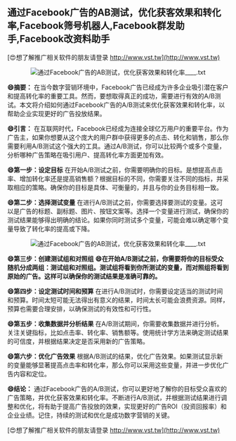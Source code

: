 ## **通过Facebook广告的AB测试，优化获客效果和转化率,Facebook筛号机器人,Facebook群发助手,Facebook改资料助手**

[😍想了解推广相关软件的朋友请登录 http://www.vst.tw](http://www.vst.tw)

 <center><img src="https://vst.tw/MP4/tuiguang/png/3.png" alt="通过Facebook广告的AB测试，优化获客效果和转化率____.txt"></center>

**😄摘要：**
在当今数字营销环境中，Facebook广告已经成为许多企业吸引潜在客户和提高转化率的重要工具。然而，要想取得真正的成功，需要进行有效的A/B测试。本文将介绍如何通过Facebook广告的A/B测试来优化获客效果和转化率，以帮助企业实现更好的广告投放结果。

**😄引言：**
在互联网时代，Facebook已经成为连接全球亿万用户的重要平台。作为广告主，如果你想要从这个庞大的用户群中获得更多的点击、转化和销售，那么你需要利用A/B测试这个强大的工具。通过A/B测试，你可以比较两个或多个变量，分析哪种广告策略在吸引用户、提高转化率方面更加有效。

**😄第一步：设定目标**
在开始A/B测试之前，你需要明确你的目标。是想提高点击率、增加转化率还是提高销售额？根据目标的不同，你需要关注不同的指标，并采取相应的策略。确保你的目标是具体、可衡量的，并且与你的业务目标相一致。

**😄第二步：选择测试变量**
在进行A/B测试之前，你需要选择要测试的变量。这可以是广告的标题、副标题、图片、按钮文案等。选择一个变量进行测试，确保你的测试结果能够得出明确的结论。如果你同时测试多个变量，可能会难以确定哪个变量导致了转化率的提高或下降。

 <center><img src="https://vst.tw/MP4/tuiguang/png/7.png" alt="通过Facebook广告的AB测试，优化获客效果和转化率____.txt"></center>

**😄第三步：创建测试组和对照组**
**😄在开始A/B测试之前，你需要将你的目标受众随机分成两组：测试组和对照组。测试组将看到你所测试的变量，而对照组将看到原始的广告。这样可以确保你的测试结果是准确可靠的。**

**😄第四步：设定测试时间和预算**
在进行A/B测试时，你需要设定适当的测试时间和预算。时间太短可能无法得出有意义的结果，时间太长可能会浪费资源。同样，预算也需要合理安排，以确保测试的有效性和可行性。

**😄第五步：收集数据并分析结果**
在A/B测试期间，你需要收集数据并进行分析。关注关键指标，比如点击率、转化率、销售额等。使用统计学方法来确定测试结果的可信度，并根据结果决定是否采用新的广告策略。

**😄第六步：优化广告效果**
根据A/B测试的结果，优化广告效果。如果测试显示新的变量能够显著提高点击率和转化率，那么你可以采用这些变量，并进一步优化广告内容和定位。

**😄结论：**
通过Facebook广告的A/B测试，你可以更好地了解你的目标受众喜欢的广告策略，并优化获客效果和转化率。不断进行A/B测试，并根据测试结果进行调整和优化，将有助于提高广告投放的效果，实现更好的广告ROI（投资回报率）和企业业绩。记住，持续的测试和优化是成功数字营销的关键。

[😍想了解推广相关软件的朋友请登录 http://www.vst.tw](http://www.vst.tw)



